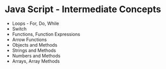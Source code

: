 # Java Script - Intermediate Concepts

- Loops - For, Do, While
- Switch
- Functions, Function Expressions
- Arrow Functions
- Objects and Methods
- Strings and Methods
- Numbers and Methods
- Arrays, Array Methods
